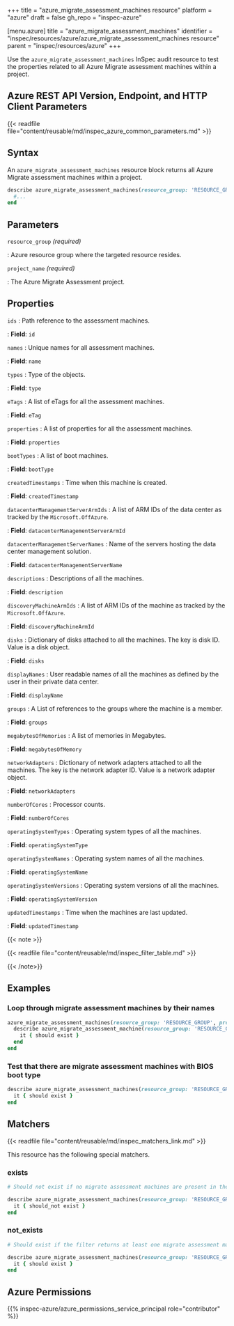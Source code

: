 +++
title = "azure_migrate_assessment_machines resource"
platform = "azure"
draft = false
gh_repo = "inspec-azure"

[menu.azure]
title = "azure_migrate_assessment_machines"
identifier = "inspec/resources/azure/azure_migrate_assessment_machines resource"
parent = "inspec/resources/azure"
+++

Use the `azure_migrate_assessment_machines` InSpec audit resource to test the properties related to all Azure Migrate assessment machines within a project.

## Azure REST API Version, Endpoint, and HTTP Client Parameters

{{< readfile file="content/reusable/md/inspec_azure_common_parameters.md" >}}

## Syntax

An `azure_migrate_assessment_machines` resource block returns all Azure Migrate assessment machines within a project.

```ruby
describe azure_migrate_assessment_machines(resource_group: 'RESOURCE_GROUP', project_name: 'MIGRATE_ASSESSMENT_PROJECT_NAME') do
  #...
end
```

## Parameters

`resource_group` _(required)_

: Azure resource group where the targeted resource resides.

`project_name` _(required)_

: The Azure Migrate Assessment project.

## Properties

`ids`
: Path reference to the assessment machines.

: **Field**: `id`

`names`
: Unique names for all assessment machines.

: **Field**: `name`

`types`
: Type of the objects.

: **Field**: `type`

`eTags`
: A list of eTags for all the assessment machines.

: **Field**: `eTag`

`properties`
: A list of properties for all the assessment machines.

: **Field**: `properties`

`bootTypes`
: A list of boot machines.

: **Field**: `bootType`

`createdTimestamps`
: Time when this machine is created.

: **Field**: `createdTimestamp`

`datacenterManagementServerArmIds`
: A list of ARM IDs of the data center as tracked by the `Microsoft.OffAzure`.

: **Field**: `datacenterManagementServerArmId`

`datacenterManagementServerNames`
: Name of the servers hosting the data center management solution.

: **Field**: `datacenterManagementServerName`

`descriptions`
: Descriptions of all the machines.

: **Field**: `description`

`discoveryMachineArmIds`
: A list of ARM IDs of the machine as tracked by the `Microsoft.OffAzure`.

: **Field**: `discoveryMachineArmId`

`disks`
: Dictionary of disks attached to all the machines. The key is disk ID. Value is a disk object.

: **Field**: `disks`

`displayNames`
: User readable names of all the machines as defined by the user in their private data center.

: **Field**: `displayName`

`groups`
: A List of references to the groups where the machine is a member.

: **Field**: `groups`

`megabytesOfMemories`
: A list of memories in Megabytes.

: **Field**: `megabytesOfMemory`

`networkAdapters`
: Dictionary of network adapters attached to all the machines. The key is the network adapter ID. Value is a network adapter object.

: **Field**: `networkAdapters`

`numberOfCores`
: Processor counts.

: **Field**: `numberOfCores`

`operatingSystemTypes`
: Operating system types of all the machines.

: **Field**: `operatingSystemType`

`operatingSystemNames`
: Operating system names of all the machines.

: **Field**: `operatingSystemName`

`operatingSystemVersions`
: Operating system versions of all the machines.

: **Field**: `operatingSystemVersion`

`updatedTimestamps`
: Time when the machines are last updated.

: **Field**: `updatedTimestamp`

{{< note >}}

{{< readfile file="content/reusable/md/inspec_filter_table.md" >}}

{{< /note>}}

## Examples

### Loop through migrate assessment machines by their names

```ruby
azure_migrate_assessment_machines(resource_group: 'RESOURCE_GROUP', project_name: 'MIGRATE_ASSESSMENT_PROJECT_NAME').names.each do |name|
  describe azure_migrate_assessment_machine(resource_group: 'RESOURCE_GROUP', project_name: 'MIGRATE_ASSESSMENT_PROJECT_NAME', group_name: 'MACHINE_GROUP_NAME', name: name) do
    it { should exist }
  end
end
```

### Test that there are migrate assessment machines with BIOS boot type

```ruby
describe azure_migrate_assessment_machines(resource_group: 'RESOURCE_GROUP', project_name: 'MIGRATE_ASSESSMENT_PROJECT_NAME').where(bootType: 'BIOS') do
  it { should exist }
end
```

## Matchers

{{< readfile file="content/reusable/md/inspec_matchers_link.md" >}}

This resource has the following special matchers.

### exists

```ruby
# Should not exist if no migrate assessment machines are present in the project and the resource group.

describe azure_migrate_assessment_machines(resource_group: 'RESOURCE_GROUP', project_name: 'MIGRATE_ASSESSMENT_PROJECT_NAME') do
  it { should_not exist }
end
```

### not_exists

```ruby
# Should exist if the filter returns at least one migrate assessment machine in the project and the resource group.

describe azure_migrate_assessment_machines(resource_group: 'RESOURCE_GROUP', project_name: 'MIGRATE_ASSESSMENT_PROJECT_NAME') do
  it { should exist }
end
```

## Azure Permissions

{{% inspec-azure/azure_permissions_service_principal role="contributor" %}}
